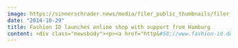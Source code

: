 ```yaml
---
image: https://sinnerschrader.news/media/filer_public_thumbnails/filer_public/0b/ed/0bedaf38-4998-4589-bee8-4fb1c63bedb2/fashion_id_commerceplus_720.jpg__480x288_q85_crop_subsampling-2_upscale.jpg
date: "2014-10-29"
title: Fashion ID launches online shop with support from Hamburg
content: <div class="newsbody"><p><a href="http&#58;//www.fashion-id.de" target="_blank" title="Commerce Plus launches online flagship store for Parador">fashion-id.de</a></p><p>Fashion ID, Peek &amp; Cloppenburg Düsseldorf’s online shop for brand-name fashion and accessories, has recently restyled and re-launched its platform. Behind the scenes was the Hamburg agency for e-commerce, SinnerSchrader Commerce. The agency was responsible for the online shop’s entire creative reconstruction. The shop’s technical implementation was carried out in-house. SinnerSchrader Commerce inspired Fashion ID with their initial pitch, a solid concept for the display of more than 400 top brand names&#58; "We asked ourselves&#58; How do we transfer 110 years of tradition and fashion expertise into a digital shopping experience," comments Moritz Koch, Managing Director at SinnerSchrader Commerce. With its more than 25,000 products, the shop has significantly evolved in the areas of fashion know-how, user experience, interactivity, “look and feel” and customer loyalty. In addition to providing optimization for all relevant mobile devices, the Hamburg agency gave the premium and editorial sections an entirely new look. At the same time, the customer service section was reconsidered conceptually and customer checkout was optimized. As part of the overall sales concept, the next step will be the expansion of cross-channel integration together with the P&amp;C stores.</p><p></p><p><strong>Downloads&#58;</strong></p><p><a href="https://commerce-plus.com/media/filer_public/8b/05/8b050bc0-038d-4882-b868-5e620f585422/fashionid_screenshotstartseite.jpg" target="_blank">Screenshot Homepage</a></p><p><a href="https://commerce-plus.com/media/filer_public/03/25/032596f1-a4b0-4686-919b-acdcc1bb3ab7/fashion_id_commerceplus.jpg" target="_blank">Picture Fashion ID</a></p></div>
---
```

